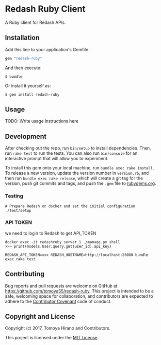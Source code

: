 # Redash Ruby Client

A Ruby client for Redash APIs.

## Installation

Add this line to your application's Gemfile:

```ruby
gem "redash-ruby"
```

And then execute:

    $ bundle

Or install it yourself as:

    $ gem install redash-ruby

## Usage

TODO: Write usage instructions here

## Development

After checking out the repo, run `bin/setup` to install dependencies. Then, run `rake test` to run the tests. You can also run `bin/console` for an interactive prompt that will allow you to experiment.

To install this gem onto your local machine, run `bundle exec rake install`. To release a new version, update the version number in `version.rb`, and then run `bundle exec rake release`, which will create a git tag for the version, push git commits and tags, and push the `.gem` file to [rubygems.org](https://rubygems.org).

### Testing

```
# Prepare Redash on docker and set the initial configuration
./test/setup
```

### API TOKEN

we need to login to Redash to get API_TOKEN

```
docker exec -it redashruby_server_1 ./manage.py shell
>>> print(models.User.query.get(user_id).api_key)
```

```
REDASH_API_TOKEN=xxx REDASH_HOSTNAME=http://localhost:28080 bundle exec rake test
```

## Contributing

Bug reports and pull requests are welcome on GitHub at https://github.com/tomoya55/redash-ruby. This project is intended to be a safe, welcoming space for collaboration, and contributors are expected to adhere to the [Contributor Covenant](http://contributor-covenant.org) code of conduct.

## Copyright and License

Copyright (c) 2017, Tomoya Hirano and Contributors.

This project is licensed under the [MIT License](http://opensource.org/licenses/MIT).

